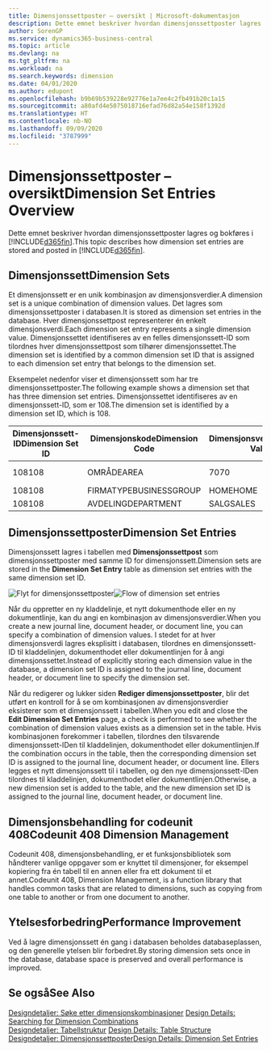 ```yaml
---
title: Dimensjonssettposter – oversikt | Microsoft-dokumentasjon
description: Dette emnet beskriver hvordan dimensjonssettposter lagres og bokføres i Dynamics 365.
author: SorenGP
ms.service: dynamics365-business-central
ms.topic: article
ms.devlang: na
ms.tgt_pltfrm: na
ms.workload: na
ms.search.keywords: dimension
ms.date: 04/01/2020
ms.author: edupont
ms.openlocfilehash: b9b69b539228e92776e1a7ee4c2fb491b20c1a15
ms.sourcegitcommit: a80afd4e5075018716efad76d82a54e158f1392d
ms.translationtype: HT
ms.contentlocale: nb-NO
ms.lasthandoff: 09/09/2020
ms.locfileid: "3787999"
---
```

# <a name="dimension-set-entries-overview"></a><span data-ttu-id="addff-103">Dimensjonssettposter – oversikt</span><span class="sxs-lookup"><span data-stu-id="addff-103">Dimension Set Entries Overview</span></span>
<span data-ttu-id="addff-104">Dette emnet beskriver hvordan dimensjonssettposter lagres og bokføres i [!INCLUDE[d365fin](includes/d365fin_md.md)].</span><span class="sxs-lookup"><span data-stu-id="addff-104">This topic describes how dimension set entries are stored and posted in [!INCLUDE[d365fin](includes/d365fin_md.md)].</span></span>  

## <a name="dimension-sets"></a><span data-ttu-id="addff-105">Dimensjonssett</span><span class="sxs-lookup"><span data-stu-id="addff-105">Dimension Sets</span></span>  
<span data-ttu-id="addff-106">Et dimensjonssett er en unik kombinasjon av dimensjonsverdier.</span><span class="sxs-lookup"><span data-stu-id="addff-106">A dimension set is a unique combination of dimension values.</span></span> <span data-ttu-id="addff-107">Det lagres som dimensjonssettposter i databasen.</span><span class="sxs-lookup"><span data-stu-id="addff-107">It is stored as dimension set entries in the database.</span></span> <span data-ttu-id="addff-108">Hver dimensjonssettpost representerer én enkelt dimensjonsverdi.</span><span class="sxs-lookup"><span data-stu-id="addff-108">Each dimension set entry represents a single dimension value.</span></span> <span data-ttu-id="addff-109">Dimensjonssettet identifiseres av en felles dimensjonssett-ID som tilordnes hver dimensjonssettpost som tilhører dimensjonssettet.</span><span class="sxs-lookup"><span data-stu-id="addff-109">The dimension set is identified by a common dimension set ID that is assigned to each dimension set entry that belongs to the dimension set.</span></span>  

<span data-ttu-id="addff-110">Eksempelet nedenfor viser et dimensjonssett som har tre dimensjonssettposter.</span><span class="sxs-lookup"><span data-stu-id="addff-110">The following example shows a dimension set that has three dimension set entries.</span></span> <span data-ttu-id="addff-111">Dimensjonssettet identifiseres av en dimensjonssett-ID, som er 108.</span><span class="sxs-lookup"><span data-stu-id="addff-111">The dimension set is identified by a dimension set ID, which is 108.</span></span>  

|<span data-ttu-id="addff-112">Dimensjonssett-ID</span><span class="sxs-lookup"><span data-stu-id="addff-112">Dimension Set ID</span></span>|<span data-ttu-id="addff-113">Dimensjonskode</span><span class="sxs-lookup"><span data-stu-id="addff-113">Dimension Code</span></span>|<span data-ttu-id="addff-114">Dimensjonsverdikode</span><span class="sxs-lookup"><span data-stu-id="addff-114">Dimension Value Code</span></span>|<span data-ttu-id="addff-115">Navn på dimensjonsverdi</span><span class="sxs-lookup"><span data-stu-id="addff-115">Dimension Value Name</span></span>|  
|----------------------|--------------------|--------------------------|--------------------------|  
|<span data-ttu-id="addff-116">108</span><span class="sxs-lookup"><span data-stu-id="addff-116">108</span></span>|<span data-ttu-id="addff-117">OMRÅDE</span><span class="sxs-lookup"><span data-stu-id="addff-117">AREA</span></span>|<span data-ttu-id="addff-118">70</span><span class="sxs-lookup"><span data-stu-id="addff-118">70</span></span>|<span data-ttu-id="addff-119">Amerika – nord</span><span class="sxs-lookup"><span data-stu-id="addff-119">America North</span></span>|  
|<span data-ttu-id="addff-120">108</span><span class="sxs-lookup"><span data-stu-id="addff-120">108</span></span>|<span data-ttu-id="addff-121">FIRMATYPE</span><span class="sxs-lookup"><span data-stu-id="addff-121">BUSINESSGROUP</span></span>|<span data-ttu-id="addff-122">HOME</span><span class="sxs-lookup"><span data-stu-id="addff-122">HOME</span></span>|<span data-ttu-id="addff-123">Hjem</span><span class="sxs-lookup"><span data-stu-id="addff-123">Home</span></span>|  
|<span data-ttu-id="addff-124">108</span><span class="sxs-lookup"><span data-stu-id="addff-124">108</span></span>|<span data-ttu-id="addff-125">AVDELING</span><span class="sxs-lookup"><span data-stu-id="addff-125">DEPARTMENT</span></span>|<span data-ttu-id="addff-126">SALG</span><span class="sxs-lookup"><span data-stu-id="addff-126">SALES</span></span>|<span data-ttu-id="addff-127">Salg</span><span class="sxs-lookup"><span data-stu-id="addff-127">Sales</span></span>|  

## <a name="dimension-set-entries"></a><span data-ttu-id="addff-128">Dimensjonssettposter</span><span class="sxs-lookup"><span data-stu-id="addff-128">Dimension Set Entries</span></span>  
<span data-ttu-id="addff-129">Dimensjonssett lagres i tabellen med **Dimensjonssettpost** som dimensjonssettposter med samme ID for dimensjonssett.</span><span class="sxs-lookup"><span data-stu-id="addff-129">Dimension sets are stored in the **Dimension Set Entry** table as dimension set entries with the same dimension set ID.</span></span>  

<span data-ttu-id="addff-130">![Flyt for dimensjonssettposter](media/dimensionentrynav7.png "Flyt for dimensjonssettposter")</span><span class="sxs-lookup"><span data-stu-id="addff-130">![Flow of dimension set entries](media/dimensionentrynav7.png "Flow of dimension set entries")</span></span>  

<span data-ttu-id="addff-131">Når du oppretter en ny kladdelinje, et nytt dokumenthode eller en ny dokumentlinje, kan du angi en kombinasjon av dimensjonsverdier.</span><span class="sxs-lookup"><span data-stu-id="addff-131">When you create a new journal line, document header, or document line, you can specify a combination of dimension values.</span></span> <span data-ttu-id="addff-132">I stedet for at hver dimensjonsverdi lagres eksplisitt i databasen, tilordnes en dimensjonssett-ID til kladdelinjen, dokumenthodet eller dokumentlinjen for å angi dimensjonssettet.</span><span class="sxs-lookup"><span data-stu-id="addff-132">Instead of explicitly storing each dimension value in the database, a dimension set ID is assigned to the journal line, document header, or document line to specify the dimension set.</span></span>  

<span data-ttu-id="addff-133">Når du redigerer og lukker siden **Rediger dimensjonssettposter**, blir det utført en kontroll for å se om kombinasjonen av dimensjonsverdier eksisterer som et dimensjonssett i tabellen.</span><span class="sxs-lookup"><span data-stu-id="addff-133">When you edit and close the **Edit Dimension Set Entries** page, a check is performed to see whether the combination of dimension values exists as a dimension set in the table.</span></span> <span data-ttu-id="addff-134">Hvis kombinasjonen forekommer i tabellen, tilordnes den tilsvarende dimensjonssett-IDen til kladdelinjen, dokumenthodet eller dokumentlinjen.</span><span class="sxs-lookup"><span data-stu-id="addff-134">If the combination occurs in the table, then the corresponding dimension set ID is assigned to the journal line, document header, or document line.</span></span> <span data-ttu-id="addff-135">Ellers legges et nytt dimensjonssett til i tabellen, og den nye dimensjonssett-IDen tilordnes til kladdelinjen, dokumenthodet eller dokumentlinjen.</span><span class="sxs-lookup"><span data-stu-id="addff-135">Otherwise, a new dimension set is added to the table, and the new dimension set ID is assigned to the journal line, document header, or document line.</span></span>

## <a name="codeunit-408-dimension-management"></a><span data-ttu-id="addff-136">Dimensjonsbehandling for codeunit 408</span><span class="sxs-lookup"><span data-stu-id="addff-136">Codeunit 408 Dimension Management</span></span>
<span data-ttu-id="addff-137">Codeunit 408, dimensjonsbehandling, er et funksjonsbibliotek som håndterer vanlige oppgaver som er knyttet til dimensjoner, for eksempel kopiering fra én tabell til en annen eller fra ett dokument til et annet.</span><span class="sxs-lookup"><span data-stu-id="addff-137">Codeunit 408, Dimension Management, is a function library that handles common tasks that are related to dimensions, such as copying from one table to another or from one document to another.</span></span>

## <a name="performance-improvement"></a><span data-ttu-id="addff-138">Ytelsesforbedring</span><span class="sxs-lookup"><span data-stu-id="addff-138">Performance Improvement</span></span>  
<span data-ttu-id="addff-139">Ved å lagre dimensjonssett én gang i databasen beholdes databaseplassen, og den generelle ytelsen blir forbedret.</span><span class="sxs-lookup"><span data-stu-id="addff-139">By storing dimension sets once in the database, database space is preserved and overall performance is improved.</span></span>  

## <a name="see-also"></a><span data-ttu-id="addff-140">Se også</span><span class="sxs-lookup"><span data-stu-id="addff-140">See Also</span></span>  
<span data-ttu-id="addff-141">[Designdetaljer: Søke etter dimensjonskombinasjoner](design-details-searching-for-dimension-combinations.md) </span><span class="sxs-lookup"><span data-stu-id="addff-141">[Design Details: Searching for Dimension Combinations](design-details-searching-for-dimension-combinations.md) </span></span>  
<span data-ttu-id="addff-142">[Designdetaljer: Tabellstruktur](design-details-table-structure.md) </span><span class="sxs-lookup"><span data-stu-id="addff-142">[Design Details: Table Structure](design-details-table-structure.md) </span></span>  
[<span data-ttu-id="addff-143">Designdetaljer: Dimensjonssettposter</span><span class="sxs-lookup"><span data-stu-id="addff-143">Design Details: Dimension Set Entries</span></span>](design-details-dimension-set-entries.md)   
